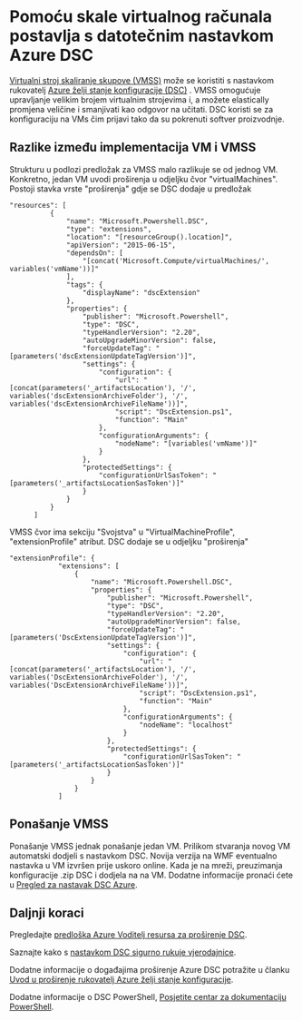 <properties
   pageTitle="Korištenje želji stanja konfiguracije sa skupovima skaliranje virtualnog računala | Microsoft Azure"
   description="Pomoću skale virtualnog računala postavlja s datotečnim nastavkom Azure DSC"
   services="virtual-machine-scale-sets"
   documentationCenter=""
   authors="zjalexander"
   manager="timlt"
   editor=""
   tags="azure-service-management,azure-resource-manager"
   keywords=""/>

<tags
   ms.service="virtual-machine-scale-sets"
   ms.devlang="na"
   ms.topic="article"
   ms.tgt_pltfrm="vm-windows"
   ms.workload="na"
   ms.date="09/15/2016"
   ms.author="zachal"/>

# <a name="using-virtual-machine-scale-sets-with-the-azure-dsc-extension"></a>Pomoću skale virtualnog računala postavlja s datotečnim nastavkom Azure DSC

[Virtualni stroj skaliranje skupove (VMSS)](virtual-machine-scale-sets-overview.md) može se koristiti s nastavkom rukovatelj [Azure želji stanje konfiguracije (DSC)](../virtual-machines/virtual-machines-windows-extensions-dsc-overview.md) . VMSS omogućuje upravljanje velikim brojem virtualnim strojevima i, a možete elastically promjena veličine i smanjivati kao odgovor na učitati. DSC koristi se za konfiguraciju na VMs čim prijavi tako da su pokrenuti softver proizvodnje.

## <a name="differences-between-deploying-to-vm-and-vmss"></a>Razlike između implementacija VM i VMSS

Strukturu u podlozi predložak za VMSS malo razlikuje se od jednog VM. Konkretno, jedan VM uvodi proširenja u odjeljku čvor "virtualMachines". Postoji stavka vrste "proširenja" gdje se DSC dodaje u predložak

```
"resources": [
          {
              "name": "Microsoft.Powershell.DSC",
              "type": "extensions",
              "location": "[resourceGroup().location]",
              "apiVersion": "2015-06-15",
              "dependsOn": [
                  "[concat('Microsoft.Compute/virtualMachines/', variables('vmName'))]"
              ],
              "tags": {
                  "displayName": "dscExtension"
              },
              "properties": {
                  "publisher": "Microsoft.Powershell",
                  "type": "DSC",
                  "typeHandlerVersion": "2.20",
                  "autoUpgradeMinorVersion": false,
                  "forceUpdateTag": "[parameters('dscExtensionUpdateTagVersion')]",
                  "settings": {
                      "configuration": {
                          "url": "[concat(parameters('_artifactsLocation'), '/', variables('dscExtensionArchiveFolder'), '/', variables('dscExtensionArchiveFileName'))]",
                          "script": "DscExtension.ps1",
                          "function": "Main"
                      },
                      "configurationArguments": {
                          "nodeName": "[variables('vmName')]"
                      }
                  },
                  "protectedSettings": {
                      "configurationUrlSasToken": "[parameters('_artifactsLocationSasToken')]"
                  }
              }
          }
      ]
```

VMSS čvor ima sekciju "Svojstva" u "VirtualMachineProfile", "extensionProfile" atribut. DSC dodaje se u odjeljku "proširenja"

```
"extensionProfile": {
            "extensions": [
                {
                    "name": "Microsoft.Powershell.DSC",
                    "properties": {
                        "publisher": "Microsoft.Powershell",
                        "type": "DSC",
                        "typeHandlerVersion": "2.20",
                        "autoUpgradeMinorVersion": false,
                        "forceUpdateTag": "[parameters('DscExtensionUpdateTagVersion')]",
                        "settings": {
                            "configuration": {
                                "url": "[concat(parameters('_artifactsLocation'), '/', variables('DscExtensionArchiveFolder'), '/', variables('DscExtensionArchiveFileName'))]",
                                "script": "DscExtension.ps1",
                                "function": "Main"
                            },
                            "configurationArguments": {
                                "nodeName": "localhost"
                            }
                        },
                        "protectedSettings": {
                            "configurationUrlSasToken": "[parameters('_artifactsLocationSasToken')]"
                        }
                    }
                }
            ]
```

## <a name="behavior-for-vmss"></a>Ponašanje VMSS

Ponašanje VMSS jednak ponašanje jedan VM. Prilikom stvaranja novog VM automatski dodjeli s nastavkom DSC. Novija verzija na WMF eventualno nastavka u VM izvršen prije uskoro online. Kada je na mreži, preuzimanja konfiguracije .zip DSC i dodjela na na VM. Dodatne informacije pronaći ćete u [Pregled za nastavak DSC Azure](../virtual-machines/virtual-machines-windows-extensions-dsc-overview.md).

## <a name="next-steps"></a>Daljnji koraci ##
Pregledajte [predloška Azure Voditelj resursa za proširenje DSC](../virtual-machines/virtual-machines-windows-extensions-dsc-template.md).

Saznajte kako s [nastavkom DSC sigurno rukuje vjerodajnice](../virtual-machines/virtual-machines-windows-extensions-dsc-credentials.md). 

Dodatne informacije o događajima proširenje Azure DSC potražite u članku [Uvod u proširenje rukovatelj Azure želji stanje konfiguracije](../virtual-machines/virtual-machines-windows-extensions-dsc-overview.md). 

Dodatne informacije o DSC PowerShell, [Posjetite centar za dokumentaciju PowerShell](https://msdn.microsoft.com/powershell/dsc/overview). 


